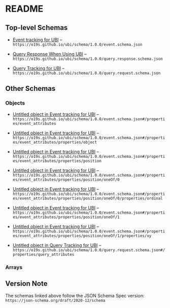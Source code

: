 # README

## Top-level Schemas

* [Event tracking for UBI](./event.md "Version 1") – `https://o19s.github.io/ubi/schema/1.0.0/event.schema.json`

* [Query Response When Using UBI](./query.md "Version 1") – `https://o19s.github.io/ubi/schema/1.0.0/query.response.schema.json`

* [Query Tracking for UBI](./query-1.md "Version 1") – `https://o19s.github.io/ubi/schema/1.0.0/query.request.schema.json`

## Other Schemas

### Objects

* [Untitled object in Event tracking for UBI](./event-properties-event_attributes.md "Extensible details about a specific event") – `https://o19s.github.io/ubi/schema/1.0.0/event.schema.json#/properties/event_attributes`

* [Untitled object in Event tracking for UBI](./event-properties-event_attributes-properties-object.md "Structure which contains identifying information of the object returned from the query that the user interacts with (i") – `https://o19s.github.io/ubi/schema/1.0.0/event.schema.json#/properties/event_attributes/properties/object`

* [Untitled object in Event tracking for UBI](./event-properties-event_attributes-properties-position.md "Structure that contains information on the location of the event origin, such as screen x,y coordinates, or the nth object out of 10 results") – `https://o19s.github.io/ubi/schema/1.0.0/event.schema.json#/properties/event_attributes/properties/position`

* [Untitled object in Event tracking for UBI](./event-properties-event_attributes-properties-position-oneof-0.md) – `https://o19s.github.io/ubi/schema/1.0.0/event.schema.json#/properties/event_attributes/properties/position/oneOf/0`

* [Untitled object in Event tracking for UBI](./event-properties-event_attributes-properties-position-oneof-0-properties-ordinal.md "The nth position of the document on the search results page") – `https://o19s.github.io/ubi/schema/1.0.0/event.schema.json#/properties/event_attributes/properties/position/oneOf/0/properties/ordinal`

* [Untitled object in Event tracking for UBI](./event-properties-event_attributes-properties-position-oneof-1.md) – `https://o19s.github.io/ubi/schema/1.0.0/event.schema.json#/properties/event_attributes/properties/position/oneOf/1`

* [Untitled object in Event tracking for UBI](./event-properties-event_attributes-properties-position-oneof-1-properties-xy.md "The x,y coordinates on the screen for triggering an event") – `https://o19s.github.io/ubi/schema/1.0.0/event.schema.json#/properties/event_attributes/properties/position/oneOf/1/properties/xy`

* [Untitled object in Query Tracking for UBI](./query-1-properties-query_attributes.md "Any query modifiers like filter choices or pagination") – `https://o19s.github.io/ubi/schema/1.0.0/query.request.schema.json#/properties/query_attributes`

### Arrays



## Version Note

The schemas linked above follow the JSON Schema Spec version: `https://json-schema.org/draft/2020-12/schema`
